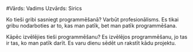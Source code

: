 #Vārds: Vadims Uzvārds: Sirics

Ko tieši gribi sasniegt programmēšanā? Varbūt profesionālisms. Es tikai gribu nodarboties ar to, kas man patīk, bet man patīk programmēšana.

Kāpēc izvēlējies tieši programmēšanu? Es izvēlējos programmēšanu, jo tas ir tas, ko man patīk darīt. Es varu dienu sēdēt un rakstīt kādu projektu.
